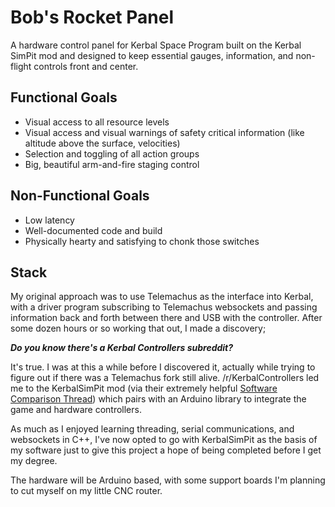 # Bob's Rocket Panel
A hardware control panel for Kerbal Space Program built on the Kerbal SimPit mod and designed to keep essential gauges, information, and non-flight controls front and center.

## Functional Goals
* Visual access to all resource levels
* Visual access and visual warnings of safety critical information (like altitude above the surface, velocities)
* Selection and toggling of all action groups
* Big, beautiful arm-and-fire staging control

## Non-Functional Goals
* Low latency
* Well-documented code and build
* Physically hearty and satisfying to chonk those switches

## Stack

My original approach was to use Telemachus as the interface into Kerbal, with a driver program subscribing to Telemachus websockets and passing information back and forth between there and USB with the controller. After some dozen hours or so working that out, I made a discovery;

***Do you know there's a Kerbal Controllers subreddit?***

It's true. I was at this a while before I discovered it, actually while trying to figure out if there was a Telemachus fork still alive. /r/KerbalControllers led me to the KerbalSimPit mod (via their extremely helpful [Software Comparison Thread](https://www.reddit.com/r/KerbalControllers/comments/ajavos/software_comparison_thread/)) which pairs with an Arduino library to integrate the game and hardware controllers.

As much as I enjoyed learning threading, serial communications, and websockets in C++, I've now opted to go with KerbalSimPit as the basis of my software just to give this project a hope of being completed before I get my degree.

The hardware will be Arduino based, with some support boards I'm planning to cut myself on my little CNC router. 